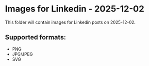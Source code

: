 # Images for Linkedin - 2025-12-02

This folder will contain images for Linkedin posts on 2025-12-02.

## Supported formats:
- PNG
- JPG/JPEG
- SVG
